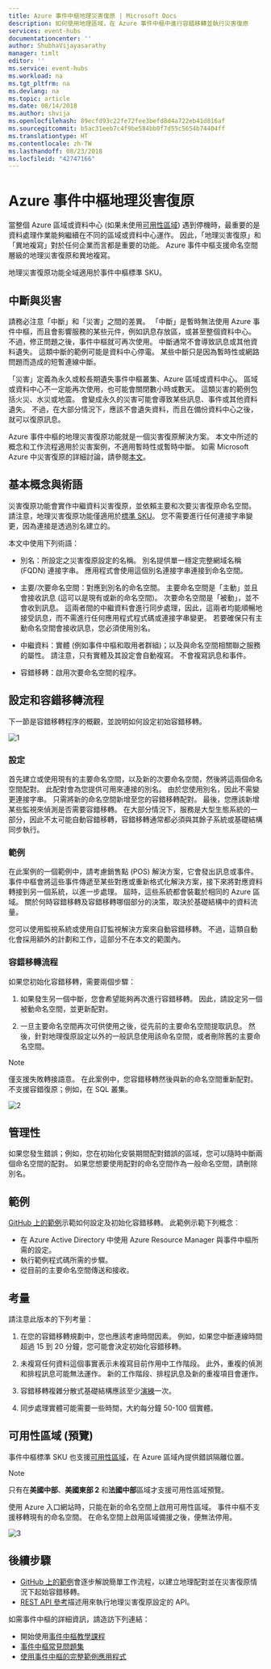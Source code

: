 ```yaml
---
title: Azure 事件中樞地理災害復原 | Microsoft Docs
description: 如何使用地理區域，在 Azure 事件中樞中進行容錯移轉並執行災害復原
services: event-hubs
documentationcenter: ''
author: ShubhaVijayasarathy
manager: timlt
editor: ''
ms.service: event-hubs
ms.workload: na
ms.tgt_pltfrm: na
ms.devlang: na
ms.topic: article
ms.date: 08/14/2018
ms.author: shvija
ms.openlocfilehash: 89ecfd93c22fe72fee3befd8d4a722eb41d816af
ms.sourcegitcommit: b5ac31eeb7c4f9be584bb0f7d55c5654b74404ff
ms.translationtype: HT
ms.contentlocale: zh-TW
ms.lasthandoff: 08/23/2018
ms.locfileid: "42747166"
---
```

# <a name="azure-event-hubs-geo-disaster-recovery"></a>Azure 事件中樞地理災害復原

當整個 Azure 區域或資料中心 (如果未使用[可用性區域](../availability-zones/az-overview.md)) 遇到停機時，最重要的是資料處理作業能夠繼續在不同的區域或資料中心運作。 因此，「地理災害復原」和「異地複寫」對於任何企業而言都是重要的功能。 Azure 事件中樞支援命名空間層級的地理災害復原和異地複寫。 

地理災害復原功能全域適用於事件中樞標準 SKU。

## <a name="outages-and-disasters"></a>中斷與災害

請務必注意「中斷」和「災害」之間的差異。 「中斷」是暫時無法使用 Azure 事件中樞，而且會影響服務的某些元件，例如訊息存放區，或甚至整個資料中心。 不過，修正問題之後，事件中樞就可再次使用。 中斷通常不會導致訊息或其他資料遺失。 這類中斷的範例可能是資料中心停電。 某些中斷只是因為暫時性或網路問題而造成的短暫連線中斷。 

「災害」定義為永久或較長期遺失事件中樞叢集、Azure 區域或資料中心。 區域或資料中心不一定能再次使用，也可能會關閉數小時或數天。 這類災害的範例包括火災、水災或地震。 會變成永久的災害可能會導致某些訊息、事件或其他資料遺失。 不過，在大部分情況下，應該不會遺失資料，而且在備份資料中心之後，就可以復原訊息。

Azure 事件中樞的地理災害復原功能就是一個災害復原解決方案。 本文中所述的概念和工作流程適用於災害案例，不適用暫時性或暫時中斷。 如需 Microsoft Azure 中災害復原的詳細討論，請參閱[本文](/azure/architecture/resiliency/disaster-recovery-azure-applications)。

## <a name="basic-concepts-and-terms"></a>基本概念與術語

災害復原功能會實作中繼資料災害復原，並依賴主要和次要災害復原命名空間。 請注意，地理災害復原功能僅適用於[標準 SKU](https://azure.microsoft.com/pricing/details/event-hubs/)。 您不需要進行任何連接字串變更，因為連接是透過別名建立的。

本文中使用下列術語：

-  別名：所設定之災害復原設定的名稱。 別名提供單一穩定完整網域名稱 (FQDN) 連接字串。 應用程式會使用這個別名連接字串連接到命名空間。 

-  主要/次要命名空間：對應到別名的命名空間。 主要命名空間是「主動」並且會接收訊息 (這可以是現有或新的命名空間)。 次要命名空間是「被動」，並不會收到訊息。 這兩者間的中繼資料會進行同步處理，因此，這兩者均能順暢地接受訊息，而不需進行任何應用程式程式碼或連接字串變更。 若要確保只有主動命名空間會接收訊息，您必須使用別名。 

-  中繼資料：實體 (例如事件中樞和取用者群組)；以及與命名空間相關聯之服務的屬性。 請注意，只有實體及其設定會自動複寫。 不會複寫訊息和事件。 

-  容錯移轉：啟用次要命名空間的程序。

## <a name="setup-and-failover-flow"></a>設定和容錯移轉流程

下一節是容錯移轉程序的概觀，並說明如何設定初始容錯移轉。 

![1][]

### <a name="setup"></a>設定

首先建立或使用現有的主要命名空間，以及新的次要命名空間，然後將這兩個命名空間配對。 此配對會為您提供可用來連接的別名。 由於您使用別名，因此不需變更連接字串。 只需將新的命名空間新增至您的容錯移轉配對。 最後，您應該新增某些監視來偵測是否需要容錯移轉。 在大部分情況下，服務是大型生態系統的一部分，因此不太可能自動容錯移轉，容錯移轉通常都必須與其餘子系統或基礎結構同步執行。

### <a name="example"></a>範例

在此案例的一個範例中，請考慮銷售點 (POS) 解決方案，它會發出訊息或事件。 事件中樞會將這些事件傳遞至某些對應或重新格式化解決方案，接下來將對應資料轉接到另一個系統，以進一步處理。 屆時，這些系統都會裝載於相同的 Azure 區域。 關於何時容錯移轉及容錯移轉哪個部分的決策，取決於基礎結構中的資料流量。 

您可以使用監視系統或使用自訂監視解決方案來自動容錯移轉。 不過，這類自動化會採用額外的計劃和工作，這部分不在本文的範圍內。

### <a name="failover-flow"></a>容錯移轉流程

如果您初始化容錯移轉，需要兩個步驟：

1. 如果發生另一個中斷，您會希望能夠再次進行容錯移轉。 因此，請設定另一個被動命名空間，並更新配對。 

2. 一旦主要命名空間再次可供使用之後，從先前的主要命名空間提取訊息。 然後，針對地理復原設定以外的一般訊息使用該命名空間，或者刪除舊的主要命名空間。

> [!NOTE]
> 僅支援失敗轉接語意。 在此案例中，您容錯移轉然後與新的命名空間重新配對。 不支援容錯復原；例如，在 SQL 叢集。 

![2][]

## <a name="management"></a>管理性

如果您發生錯誤；例如，您在初始化安裝期間配對錯誤的區域，您可以隨時中斷兩個命名空間的配對。 如果您想要使用配對的命名空間作為一般命名空間，請刪除別名。

## <a name="samples"></a>範例

[GitHub 上的範例](https://github.com/Azure/azure-event-hubs/tree/master/samples/DotNet/GeoDRClient)示範如何設定及初始化容錯移轉。 此範例示範下列概念︰

- 在 Azure Active Directory 中使用 Azure Resource Manager 與事件中樞所需的設定。 
- 執行範例程式碼所需的步驟。 
- 從目前的主要命名空間傳送和接收。 

## <a name="considerations"></a>考量

請注意此版本的下列考量：

1. 在您的容錯移轉規劃中，您也應該考慮時間因素。 例如，如果您中斷連線時間超過 15 到 20 分鐘，您可能會決定初始化容錯移轉。 
 
2. 未複寫任何資料這個事實表示未複寫目前作用中工作階段。 此外，重複的偵測和排程訊息可能無法運作。 新的工作階段、排程訊息及新的重複項目會運作。 

3. 容錯移轉複雜分散式基礎結構應該至少[演練](/azure/architecture/resiliency/disaster-recovery-azure-applications#disaster-simulation)一次。 

4. 同步處理實體可能需要一些時間，大約每分鐘 50-100 個實體。

## <a name="availability-zones-preview"></a>可用性區域 (預覽)

事件中樞標準 SKU 也支援[可用性區域](../availability-zones/az-overview.md)，在 Azure 區域內提供錯誤隔離位置。 

> [!NOTE]
> 只有在**美國中部**、**美國東部 2** 和**法國中部**區域才支援可用性區域預覽。

使用 Azure 入口網站時，只能在新的命名空間上啟用可用性區域。 事件中樞不支援移轉現有的命名空間。 在命名空間上啟用區域備援之後，便無法停用。

![3][]

## <a name="next-steps"></a>後續步驟

* [GitHub 上的範例](https://github.com/Azure/azure-event-hubs/tree/master/samples/DotNet/GeoDRClient)會逐步解說簡單工作流程，以建立地理配對並在災害復原情況下起始容錯移轉。
* [REST API 參考](/rest/api/eventhub/disasterrecoveryconfigs)描述用來執行地理災害復原設定的 API。

如需事件中樞的詳細資訊，請造訪下列連結：

* 開始使用[事件中樞教學課程](event-hubs-dotnet-standard-getstarted-send.md)
* [事件中樞常見問題集](event-hubs-faq.md)
* [使用事件中樞的完整範例應用程式](https://github.com/Azure/azure-event-hubs/tree/master/samples)

[1]: ./media/event-hubs-geo-dr/geo1.png
[2]: ./media/event-hubs-geo-dr/geo2.png
[3]: ./media/event-hubs-geo-dr/eh-az.png